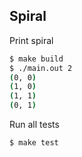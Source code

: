 Spiral
------

Print spiral
```sh
$ make build
$ ./main.out 2
(0, 0)
(1, 0)
(1, 1)
(0, 1)
```

Run all tests
```sh
$ make test
```


